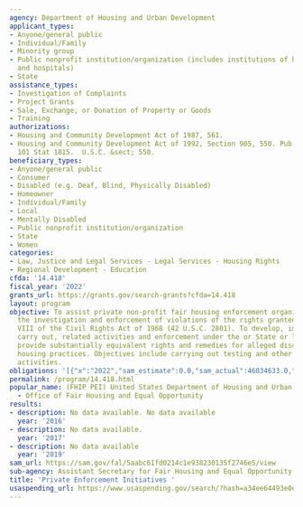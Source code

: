 ```yaml
---
agency: Department of Housing and Urban Development
applicant_types:
- Anyone/general public
- Individual/Family
- Minority group
- Public nonprofit institution/organization (includes institutions of higher education
  and hospitals)
- State
assistance_types:
- Investigation of Complaints
- Project Grants
- Sale, Exchange, or Donation of Property or Goods
- Training
authorizations:
- Housing and Community Development Act of 1987, 561.
- Housing and Community Development Act of 1992, Section 905, 550. Pub. L. 102-550,
  101 Stat 1815.  U.S.C. &sect; 550.
beneficiary_types:
- Anyone/general public
- Consumer
- Disabled (e.g. Deaf, Blind, Physically Disabled)
- Homeowner
- Individual/Family
- Local
- Mentally Disabled
- Public nonprofit institution/organization
- State
- Women
categories:
- Law, Justice and Legal Services - Legal Services - Housing Rights
- Regional Development - Education
cfda: '14.418'
fiscal_year: '2022'
grants_url: https://grants.gov/search-grants?cfda=14.418
layout: program
objective: To assist private non-profit fair housing enforcement organizations in
  the investigation and enforcement of violations of the rights granted under title
  VIII of the Civil Rights Act of 1968 (42 U.S.C. 2801). To develop, implement, and
  carry out, related activities and enforcement under the or State or local laws that
  provide substantially equivalent rights and remedies for alleged discriminatory
  housing practices. Objectives include carrying out testing and other investigative
  activities.
obligations: '[{"x":"2022","sam_estimate":0.0,"sam_actual":46034633.0,"usa_spending_actual":48703475.77},{"x":"2023","sam_estimate":81336381.0,"sam_actual":0.0,"usa_spending_actual":56409029.59},{"x":"2024","sam_estimate":42300000.0,"sam_actual":0.0,"usa_spending_actual":23545900.54}]'
permalink: /program/14.418.html
popular_name: (FHIP PEI) United States Department of Housing and Urban Development
  - Office of Fair Housing and Equal Opportunity
results:
- description: No data available. No data available
  year: '2016'
- description: No data available.
  year: '2017'
- description: No data available
  year: '2019'
sam_url: https://sam.gov/fal/5aabc61fd0214c1e938230135f2746e5/view
sub-agency: Assistant Secretary for Fair Housing and Equal Opportunity
title: 'Private Enforcement Initiatives '
usaspending_url: https://www.usaspending.gov/search/?hash=a34ee64493e0ec44b0c222ccf35939ca
---
```

